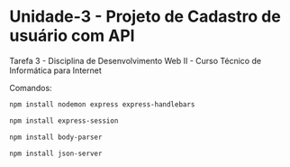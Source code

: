 # Unidade-3 - Projeto de Cadastro de usuário com API
Tarefa 3 - Disciplina de Desenvolvimento Web II - Curso Técnico de Informática para Internet

Comandos:
```bash
npm install nodemon express express-handlebars
```

```bash
npm install express-session
```

```bash
npm install body-parser
```

```bash
npm install json-server
```




